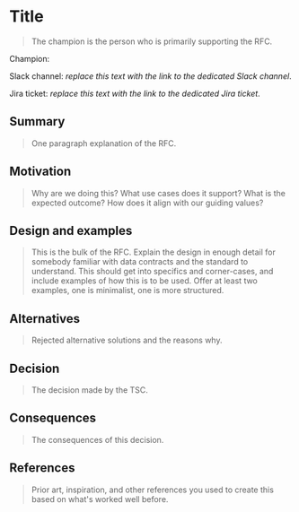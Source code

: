 # Title

> The champion is the person who is primarily supporting the RFC.

Champion: 

Slack channel: *replace this text with the link to the dedicated Slack channel*.

Jira ticket: *replace this text with the link to the dedicated Jira ticket*.

## Summary

> One paragraph explanation of the RFC.

## Motivation

> Why are we doing this? What use cases does it support? What is the expected outcome?
> How does it align with our guiding values?

## Design and examples

> This is the bulk of the RFC.
> Explain the design in enough detail for somebody familiar with data contracts and the standard to understand. This should get into specifics and corner-cases, and include examples of how this is to be used.
> Offer at least two examples, one is minimalist, one is more structured.

## Alternatives

> Rejected alternative solutions and the reasons why.

## Decision

> The decision made by the TSC.

## Consequences

> The consequences of this decision.

## References

> Prior art, inspiration, and other references you used to create this based on what's worked well before.
